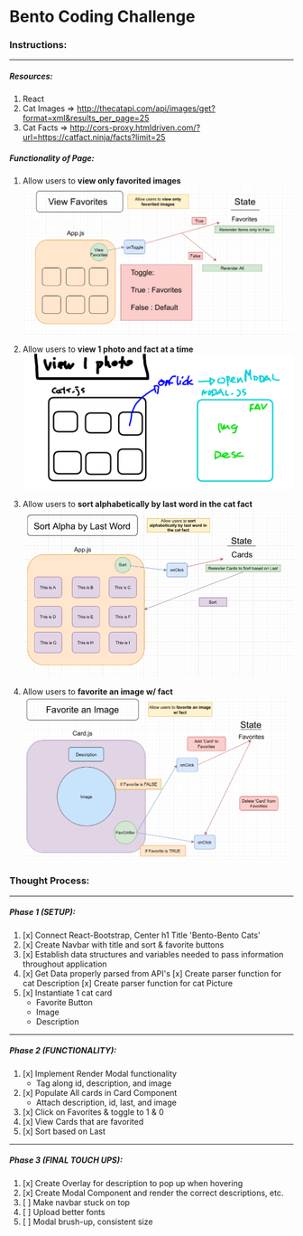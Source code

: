 # Bento Coding Challenge

### Instructions:
---

##### Resources: 
1. React
2. Cat Images => http://thecatapi.com/api/images/get?format=xml&results_per_page=25
3. Cat Facts  => http://cors-proxy.htmldriven.com/?url=https://catfact.ninja/facts?limit=25

##### Functionality of Page:
1. Allow users to **view only favorited images**
![viewFavoriteImages](https://github.com/benbasuni1/bento-coding-challenge/blob/master/planning/01-functionality-view-favorited.png)

2. Allow users to **view 1 photo and fact at a time**
![viewOnePhoto](https://github.com/benbasuni1/bento-coding-challenge/blob/master/planning/02-functionality-view-1photo.png)

3. Allow users to **sort alphabetically by last word in the cat fact**
![sortAlphabetically](https://github.com/benbasuni1/bento-coding-challenge/blob/master/planning/03-functionality-sortByLastWord.png)

4. Allow users to **favorite an image w/ fact**
![favoriteImage](https://github.com/benbasuni1/bento-coding-challenge/blob/master/planning/04-functionality-favorites.png)

### Thought Process:
---
##### Phase 1 (SETUP):
  1. [x] Connect React-Bootstrap, Center h1 Title 'Bento-Bento Cats'
  2. [x] Create Navbar with title and sort & favorite buttons
  3. [x] Establish data structures and variables needed to pass information throughout application
  4. [x] Get Data properly parsed from API's
        [x] Create parser function for cat Description
        [x] Create parser function for cat Picture
  5. [x] Instantiate 1 cat card
        * Favorite Button
        * Image
        * Description
---
##### Phase 2 (FUNCTIONALITY):
  1. [x] Implement Render Modal functionality
        * Tag along id, description, and image
  2. [x] Populate All cards in Card Component
        * Attach description, id, last, and image
  3. [x] Click on Favorites & toggle to 1 & 0
  4. [x] View Cards that are favorited
  5. [x] Sort based on Last

---
##### Phase 3 (FINAL TOUCH UPS):
  1. [x] Create Overlay for description to pop up when hovering
  2. [x] Create Modal Component and render the correct descriptions, etc.
  3. [ ] Make navbar stuck on top
  4. [ ] Upload better fonts
  5. [ ] Modal brush-up, consistent size
